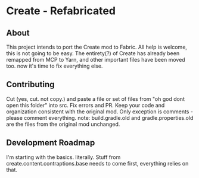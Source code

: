 # Create - Refabricated

## About

This project intends to port the Create mod to Fabric. All help is welcome, this is not going to be easy.
The entirety(?) of Create has already been remapped from MCP to Yarn, and other important files have been moved too. now it's time to fix everything else. 

## Contributing
Cut (yes, cut. not copy.) and paste a file or set of files from "oh god dont open this folder" into src. Fix errors and PR.
Keep your code and organization consistent with the original mod. Only exception is comments - please comment everything.
note: build.gradle.old and gradle.properties.old are the files from the original mod unchanged. 

## Development Roadmap 
I'm starting with the basics. literally. Stuff from create.content.contraptions.base needs to come first, everything relies on that.